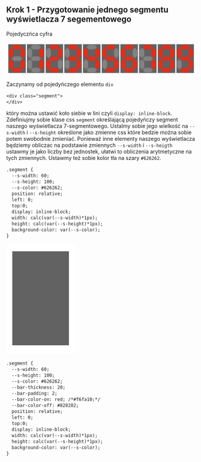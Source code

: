 ## Krok 1 - Przygotowanie jednego segmentu wyświetlacza 7 segementowego

Pojedyczńca cyfra

![Single Digit](doc/digit.jpg)

Zaczynamy od pojedyńczego elementu `div`
```
<div class="segment">
</div>
```
który można ustawić koło siebie w lini czyli  `display: inline-block`. Zdefiniujmy sobie klase css `segment` określającą pojedyńczy segment naszego wyświetlacza 7-segmentowego. Ustalmy sobie jego wielkość na `--s-width` i `--s-height` określone jako zmienne css które bedzie można sobie potem swobodnie zmieniać. Ponieważ inne elementy naszego wyświetlacza będziemy obliczac na podstawie zmiennych `--s-width` i `--s-heigth` ustawmy je jako liczby bez jednostek, ułatwi to obliczenia arytmetyczne na tych zmiennych. Ustawmy też sobie kolor tła na szary `#626262`. 

```
.segment {
  --s-width: 60;
  --s-height: 100;
  --s-color: #626262;
  position: relative;
  left: 0;
  top:0;
  display: inline-block;
  width: calc(var(--s-width)*1px);
  height: calc(var(--s-height)*1px);
  background-color: var(--s-color);
}
```

![Segment](doc/step01-01.jpg)




```
.segment {
  --s-width: 60;
  --s-height: 100;
  --s-color: #626262;
  --bar-thickness: 20;
  --bar-padding: 2;
  --bar-color-on: red; /*#f6fa10;*/
  --bar-color-off: #828282;
  position: relative;
  left: 0;
  top:0;
  display: inline-block;
  width: calc(var(--s-width)*1px);
  height: calc(var(--s-height)*1px);
  background-color: var(--s-color);
}
```

